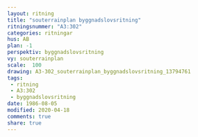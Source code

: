 ```yaml
---
layout: ritning
title: "souterrainplan byggnadslovsritning"
ritningsnummer: "A3:302"
categories: ritningar
hus: AB
plan: -1
perspektiv: byggnadslovsritning
vy: souterrainplan
scale:  100
drawing: A3-302_souterrainplan_byggnadslovsritning_13794761
tags:
 - ritning
 - A3:302
 - byggnadslovsritning
date: 1986-08-05
modified: 2020-04-18
comments: true
share: true
---
```

